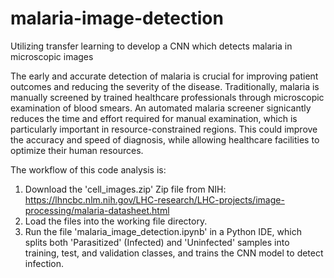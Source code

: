 # malaria-image-detection
Utilizing transfer learning to develop a CNN which detects malaria in microscopic images

The early and accurate detection of malaria is crucial for improving patient outcomes and reducing the severity of the disease. Traditionally, malaria is manually screened by trained healthcare professionals through microscopic examination of blood smears. An automated malaria screener signicantly reduces the time and effort required for manual examination, which is particularly important in resource-constrained regions. This could improve the accuracy and speed of diagnosis, while allowing healthcare facilities to optimize their human resources.

The workflow of this code analysis is:

1. Download the 'cell_images.zip' Zip file from NIH: https://lhncbc.nlm.nih.gov/LHC-research/LHC-projects/image-processing/malaria-datasheet.html
2. Load the files into the working file directory.
3. Run the file 'malaria_image_detection.ipynb' in a Python IDE, which splits both 'Parasitized' (Infected) and 'Uninfected' samples into training, test, and validation classes, and trains the CNN model to detect infection.
